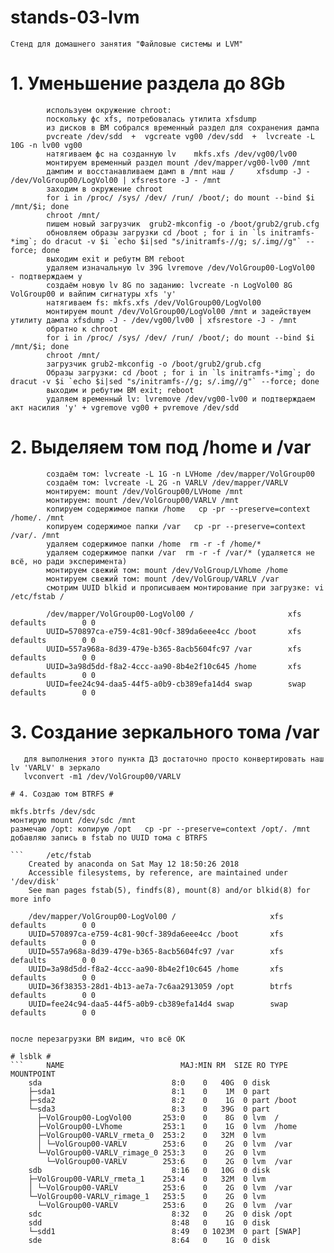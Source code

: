 # stands-03-lvm #
```
Стенд для домашнего занятия "Файловые системы и LVM"
```
# 1. Уменьшение раздела до 8Gb #
```
        используем окружение chroot:
        поскольку фс xfs, потребовалась утилита xfsdump
        из дисков в ВМ собрался временный раздел для сохранения дампа
        pvcreate /dev/sdd  +  vgcreate vg00 /dev/sdd  +  lvcreate -L 10G -n lv00 vg00
        натягиваем фс на созданную lv    mkfs.xfs /dev/vg00/lv00
        монтируем временный раздел mount /dev/mapper/vg00-lv00 /mnt
        дампим и восстанавливаем дамп в /mnt наш /     xfsdump -J - /dev/VolGroup00/LogVol00 | xfsrestore -J - /mnt
        заходим в окружение chroot
        for i in /proc/ /sys/ /dev/ /run/ /boot/; do mount --bind $i /mnt/$i; done
        chroot /mnt/
        пишем новый загрузчик  grub2-mkconfig -o /boot/grub2/grub.cfg
        обновляем образы загрузки cd /boot ; for i in `ls initramfs-*img`; do dracut -v $i `echo $i|sed "s/initramfs-//g; s/.img//g"` --force; done
        выходим exit и ребутм ВМ reboot
        удаляем изначальную lv 39G lvremove /dev/VolGroup00-LogVol00    - подтверждаем y
        создаём новую lv 8G по заданию: lvcreate -n LogVol00 8G VolGroup00 и вайпим сигнатуры xfs 'y'
        натягиваем fs: mkfs.xfs /dev/VolGroup00/LogVol00
        монтируем mount /dev/VolGroup00/LogVol00 /mnt и задействуем утилиту дампа xfsdump -J - /dev/vg00/lv00 | xfsrestore -J - /mnt
        обратно к chroot
        for i in /proc/ /sys/ /dev/ /run/ /boot/; do mount --bind $i /mnt/$i; done
        chroot /mnt/
        загрузчик grub2-mkconfig -o /boot/grub2/grub.cfg
        Образы загрузки: cd /boot ; for i in `ls initramfs-*img`; do dracut -v $i `echo $i|sed "s/initramfs-//g; s/.img//g"` --force; done
        выходим и ребутим ВМ exit; reboot
        удаляем временный lv: lvremove /dev/vg00-lv00 и подтверждаем акт насилия 'y' + vgremove vg00 + pvremove /dev/sdd
```
# 2. Выделяем том под /home и /var #
```
        создаём том: lvcreate -L 1G -n LVHome /dev/mapper/VolGroup00
        создаём том: lvcreate -L 2G -n VARLV /dev/mapper/VARLV
        монтируем: mount /dev/VolGroup00/LVHome /mnt
        монтируем: mount /dev/VolGroup00/VARLV /mnt
        копируем содержимое папки /home   cp -pr --preserve=context /home/. /mnt
        копируем содержимое папки /var   cp -pr --preserve=context /var/. /mnt
        удаляем содержимое папки /home  rm -r -f /home/*
        удаляем содержимое папки /var  rm -r -f /var/* (удаляется не всё, но ради эксперимента)
        монтируем свежий том: mount /dev/VolGroup/LVhome /home
        монтируем свежий том: mount /dev/VolGroup/VARLV /var
        смотрим UUID blkid и прописываем монтирование при загрузке: vi /etc/fstab /

        /dev/mapper/VolGroup00-LogVol00 /                     xfs     defaults        0 0
        UUID=570897ca-e759-4c81-90cf-389da6eee4cc /boot       xfs     defaults        0 0
        UUID=557a968a-8d39-479e-b365-8acb5604fc97 /var        xfs     defaults        0 0
        UUID=3a98d5dd-f8a2-4ccc-aa90-8b4e2f10c645 /home       xfs     defaults        0 0
        UUID=fee24c94-daa5-44f5-a0b9-cb389efa14d4 swap        swap    defaults        0 0
```
# 3. Создание зеркального тома /var #
 ```
 	для выполнения этого пункта ДЗ достаточно просто конвертировать наш lv 'VARLV' в зеркало
 	lvconvert -m1 /dev/VolGroup00/VARLV

# 4. Создаю том BTRFS #
```
	mkfs.btrfs /dev/sdc
	монтирую mount /dev/sdc /mnt
	размечаю /opt: копирую /opt   cp -pr --preserve=context /opt/. /mnt
	добавляю запись в fstab по UUID тома с BTRFS
```
``` 	/etc/fstab
	Created by anaconda on Sat May 12 18:50:26 2018
	Accessible filesystems, by reference, are maintained under '/dev/disk'
	See man pages fstab(5), findfs(8), mount(8) and/or blkid(8) for more info
```
```
	/dev/mapper/VolGroup00-LogVol00 /                     xfs     defaults        0 0
	UUID=570897ca-e759-4c81-90cf-389da6eee4cc /boot       xfs     defaults        0 0
	UUID=557a968a-8d39-479e-b365-8acb5604fc97 /var        xfs     defaults        0 0
	UUID=3a98d5dd-f8a2-4ccc-aa90-8b4e2f10c645 /home       xfs     defaults        0 0
	UUID=36f38353-28d1-4b13-ae7a-7c6aa2913059 /opt        btrfs   defaults        0 0
	UUID=fee24c94-daa5-44f5-a0b9-cb389efa14d4 swap        swap    defaults        0 0
	
```	
	после перезагрузки ВМ видим, что всё ОК
```
# lsblk #
``` 	NAME                          MAJ:MIN RM  SIZE RO TYPE MOUNTPOINT
	sda                             8:0    0   40G  0 disk
	├─sda1                          8:1    0    1M  0 part
	├─sda2                          8:2    0    1G  0 part /boot
	└─sda3                          8:3    0   39G  0 part
  	  ├─VolGroup00-LogVol00       253:0    0    8G  0 lvm  /
  	  ├─VolGroup00-LVhome         253:1    0    1G  0 lvm  /home
  	  ├─VolGroup00-VARLV_rmeta_0  253:2    0   32M  0 lvm
  	  │ └─VolGroup00-VARLV        253:6    0    2G  0 lvm  /var
  	  └─VolGroup00-VARLV_rimage_0 253:3    0    2G  0 lvm
  	    └─VolGroup00-VARLV        253:6    0    2G  0 lvm  /var
	sdb                             8:16   0   10G  0 disk
	├─VolGroup00-VARLV_rmeta_1    253:4    0   32M  0 lvm
	│ └─VolGroup00-VARLV          253:6    0    2G  0 lvm  /var
	└─VolGroup00-VARLV_rimage_1   253:5    0    2G  0 lvm
 	  └─VolGroup00-VARLV          253:6    0    2G  0 lvm  /var
	sdc                             8:32   0    2G  0 disk /opt
	sdd                             8:48   0    1G  0 disk
	└─sdd1                          8:49   0 1023M  0 part [SWAP]
	sde                             8:64   0    1G  0 disk
```
			
